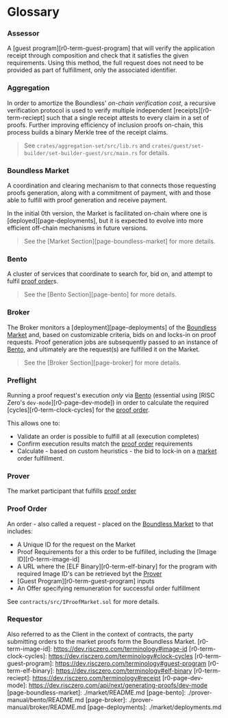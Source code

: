 # Glossary

### Assessor

A [guest program][r0-term-guest-program] that will verify the application receipt through composition and check that it satisfies the given requirements. Using this method, the full request does not need to be provided as part of fulfillment, only the associated identifier.

### Aggregation

In order to amortize the Boundless' _on-chain verification cost_, a recursive verification protocol is used to verify multiple independent [receipts][r0-term-reciept] such that a single receipt attests to every claim in a set of proofs.
Further improving efficiency of inclusion proofs on-chain, this process builds a binary Merkle tree of the receipt claims.

> See `crates/aggregation-set/src/lib.rs` and `crates/guest/set-builder/set-builder-guest/src/main.rs` for details.

### Boundless Market

A coordination and clearing mechanism to that connects those requesting proofs generation, along with a commitment of payment, with and those able to fulfill with proof generation and receive payment.

In the initial 0th version, the Market is facilitated on-chain where one is [deployed][page-deployments], but it is expected to evolve into more efficient off-chain mechanisms in future versions.

> See the [Market Section][page-boundless-market] for more details.

### Bento

A cluster of services that coordinate to search for, bid on, and attempt to fulfil [proof order](#proof-order)s.

> See the [Bento Section][page-bento] for more details.

### Broker

The Broker monitors a [deployment][page-deployments] of the [Boundless Market](#boundless-market) and, based on customizable criteria, bids on and locks-in on proof requests. Proof generation jobs are subsequently passed to an instance of [Bento](#bento), and ultimately are the request(s) are fulfilled it on the Market.

> See the [Broker Section][page-broker] for more details.

### Preflight

Running a proof request's execution _only_ via [Bento](#bento) (essential using [RISC Zero's `dev-mode`][r0-page-dev-mode]) in order to calculate the required [cycles][r0-term-clock-cycles] for the [proof order](#proof-order).

This allows one to:

- Validate an order is possible to fulfill at all (execution completes)
- Confirm execution results match the [proof order](#proof-order) requirements
- Calculate - based on custom heuristics - the bid to lock-in on a [market](#boundless-market) order fulfillment.

### Prover

The market participant that fulfills [proof order](#proof-order)

### Proof Order

<!-- TODO https://linear.app/risczero/issue/BM-201/replace-proof-request-with-order -->

An order - also called a request - placed on the [Boundless Market](#boundless-market) to that includes:

- A Unique ID for the request on the Market
- Proof Requirements for a this order to be fulfilled, including the [Image ID][r0-term-image-id]
- A URL where the [ELF Binary][r0-term-elf-binary] for the program with required Image ID's can be retrieved byt the [Prover](#prover)
- [Guest Program][r0-term-guest-program] inputs
- An Offer specifying remuneration for successful order fulfillment

See `contracts/src/IProofMarket.sol` for more details.

### Requestor

<!-- TODO https://linear.app/risczero/issue/BM-202/replace-instances-of-client-with-requestor -->

Also referred to as the Client in the context of contracts, the party submitting orders to the market proofs form the Boundless Market.
[r0-term-image-id]: https://dev.risczero.com/terminology#image-id
[r0-term-clock-cycles]: https://dev.risczero.com/terminology#clock-cycles
[r0-term-guest-program]: https://dev.risczero.com/terminology#guest-program
[r0-term-elf-binary]: https://dev.risczero.com/terminology#elf-binary
[r0-term-reciept]: https://dev.risczero.com/terminology#receipt
[r0-page-dev-mode]: https://dev.risczero.com/api/next/generating-proofs/dev-mode
[page-boundless-market]: ./market/README.md
[page-bento]: ./prover-manual/bento/README.md
[page-broker]: ./prover-manual/broker/README.md
[page-deployments]: ./market/deployments.md
